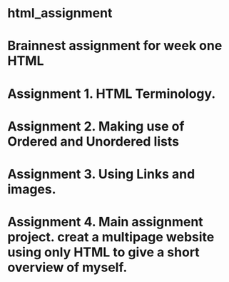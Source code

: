 # html_assignment
# Brainnest assignment for week one HTML
# Assignment 1. HTML Terminology.
# Assignment 2. Making use of Ordered and Unordered lists
# Assignment 3. Using Links and images.
# Assignment 4. Main assignment project. creat a multipage website using only HTML to give a short overview of myself.
